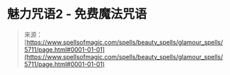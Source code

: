 <!--yml

category: 未分类

date: 2024-06-12 18:40:05

-->

# 魅力咒语2 - 免费魔法咒语

> 来源：[https://www.spellsofmagic.com/spells/beauty_spells/glamour_spells/5711/page.html#0001-01-01](https://www.spellsofmagic.com/spells/beauty_spells/glamour_spells/5711/page.html#0001-01-01)
